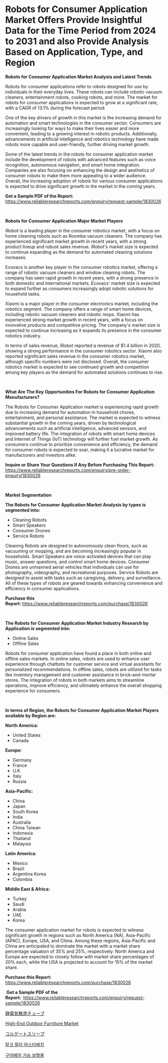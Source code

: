 <p><h1>Robots for Consumer Application Market Offers Provide Insightful Data for the Time Period from 2024 to 2031 and also Provide Analysis Based on Application, Type, and Region</h1></p><p><strong>Robots for Consumer Application Market Analysis and Latest Trends</strong></p>
<p><p>Robots for consumer applications refer to robots designed for use by individuals in their everyday lives. These robots can include robotic vacuum cleaners, entertainment robots, cooking robots, and more. The market for robots for consumer applications is expected to grow at a significant rate, with a CAGR of 13.1% during the forecast period. </p><p>One of the key drivers of growth in this market is the increasing demand for automation and smart technologies in the consumer sector. Consumers are increasingly looking for ways to make their lives easier and more convenient, leading to a growing interest in robotic products. Additionally, advancements in artificial intelligence and robotics technology have made robots more capable and user-friendly, further driving market growth.</p><p>Some of the latest trends in the robots for consumer application market include the development of robots with advanced features such as voice recognition, autonomous navigation, and smart home integration. Companies are also focusing on enhancing the design and aesthetics of consumer robots to make them more appealing to a wider audience. Overall, the increasing adoption of robots for various consumer applications is expected to drive significant growth in the market in the coming years.</p></p>
<p><strong>Get a Sample PDF of the Report:&nbsp;</strong> <a href="https://www.reliableresearchreports.com/enquiry/request-sample/1830026">https://www.reliableresearchreports.com/enquiry/request-sample/1830026</a></p>
<p>&nbsp;</p>
<p><strong>Robots for Consumer Application Major Market Players</strong></p>
<p><p>iRobot is a leading player in the consumer robotics market, with a focus on home cleaning robots such as Roomba vacuum cleaners. The company has experienced significant market growth in recent years, with a strong product lineup and robust sales revenue. iRobot's market size is expected to continue expanding as the demand for automated cleaning solutions increases.</p><p>Ecovacs is another key player in the consumer robotics market, offering a range of robotic vacuum cleaners and window cleaning robots. The company has seen rapid growth in recent years, with a strong presence in both domestic and international markets. Ecovacs' market size is expected to expand further as consumers increasingly adopt robotic solutions for household tasks.</p><p>Xiaomi is a major player in the consumer electronics market, including the robotics segment. The company offers a range of smart home devices, including robotic vacuum cleaners and robotic mops. Xiaomi has experienced strong market growth in recent years, with a focus on innovative products and competitive pricing. The company's market size is expected to continue increasing as it expands its presence in the consumer robotics industry.</p><p>In terms of sales revenue, iRobot reported a revenue of $1.4 billion in 2020, showing a strong performance in the consumer robotics sector. Xiaomi also reported significant sales revenue in the consumer robotics market, although specific numbers were not disclosed. Overall, the consumer robotics market is expected to see continued growth and competition among key players as the demand for automated solutions continues to rise.</p></p>
<p>&nbsp;</p>
<p><strong>What Are The Key Opportunities For Robots for Consumer Application Manufacturers?</strong></p>
<p><p>The Robots for Consumer Application market is experiencing rapid growth due to increasing demand for automation in household chores, entertainment, and personal assistance. The market is expected to witness substantial growth in the coming years, driven by technological advancements such as artificial intelligence, advanced sensors, and improved battery life. The integration of robots with smart home devices and Internet of Things (IoT) technology will further fuel market growth. As consumers continue to prioritize convenience and efficiency, the demand for consumer robots is expected to soar, making it a lucrative market for manufacturers and investors alike.</p></p>
<p><strong>Inquire or Share Your Questions If Any Before Purchasing This Report:</strong> <a href="https://www.reliableresearchreports.com/enquiry/pre-order-enquiry/1830026">https://www.reliableresearchreports.com/enquiry/pre-order-enquiry/1830026</a></p>
<p>&nbsp;</p>
<p><strong>Market Segmentation</strong></p>
<p><strong>The Robots for Consumer Application Market Analysis by types is segmented into:</strong></p>
<p><ul><li>Cleaning Robots</li><li>Smart Speakers</li><li>Consumer Drones</li><li>Service Robots</li></ul></p>
<p><p>Cleaning Robots are designed to autonomously clean floors, such as vacuuming or mopping, and are becoming increasingly popular in households. Smart Speakers are voice-activated devices that can play music, answer questions, and control smart home devices. Consumer Drones are unmanned aerial vehicles that individuals can use for photography, videography, and recreational purposes. Service Robots are designed to assist with tasks such as caregiving, delivery, and surveillance. All of these types of robots are geared towards enhancing convenience and efficiency in consumer applications.</p></p>
<p><strong>Purchase this Report:&nbsp;</strong><a href="https://www.reliableresearchreports.com/purchase/1830026">https://www.reliableresearchreports.com/purchase/1830026</a></p>
<p>&nbsp;</p>
<p><strong>The Robots for Consumer Application Market Industry Research by Application is segmented into:</strong></p>
<p><ul><li>Online Sales</li><li>Offline Sales</li></ul></p>
<p><p>Robots for consumer application have found a place in both online and offline sales markets. In online sales, robots are used to enhance user experience through chatbots for customer service and virtual assistants for personalized recommendations. In offline sales, robots are utilized for tasks like inventory management and customer assistance in brick-and-mortar stores. The integration of robots in both markets aims to streamline operations, improve efficiency, and ultimately enhance the overall shopping experience for consumers.</p></p>
<p>&nbsp;</p>
<p><strong>In terms of Region, the Robots for Consumer Application Market Players available by Region are:</strong></p>
<p>
    <p> <strong> North America: </strong>
        <ul>
            <li>United States</li>
            <li>Canada</li>
        </ul>
        </p> 
    <p> <strong> Europe: </strong>
        <ul>
            <li>Germany</li>
            <li>France</li>
            <li>U.K.</li>
            <li>Italy</li>
            <li>Russia</li>
        </ul>
        </p> 
    <p> <strong> Asia-Pacific: </strong>
        <ul>
            <li>China</li>
            <li>Japan</li>
            <li>South Korea</li>
            <li>India</li>
            <li>Australia</li>
            <li>China Taiwan</li>
            <li>Indonesia</li>
            <li>Thailand</li>
            <li>Malaysia</li>
        </ul>
        </p> 
    <p> <strong> Latin America: </strong>
        <ul>
            <li>Mexico</li>
            <li>Brazil</li>
            <li>Argentina Korea</li>
            <li>Colombia</li>
        </ul>
        </p> 
    <p> <strong> Middle East & Africa: </strong>
        <ul>
            <li>Turkey</li>
            <li>Saudi</li>
            <li>Arabia</li>
            <li>UAE</li>
            <li>Korea</li>
        </ul>
    </p>
    </p>
<p><p>The consumer application market for robots is expected to witness significant growth in regions such as North America (NA), Asia-Pacific (APAC), Europe, USA, and China. Among these regions, Asia-Pacific and China are anticipated to dominate the market with a market share percentage valuation of 35% and 25%, respectively. North America and Europe are expected to closely follow with market share percentages of 20% each, while the USA is projected to account for 15% of the market share.</p></p>
<p><strong>Purchase this Report: </strong><a href="https://www.reliableresearchreports.com/purchase/1830026">https://www.reliableresearchreports.com/purchase/1830026</a></p>
<p>&nbsp;<strong>Get a Sample PDF of the Report:&nbsp;&nbsp;</strong><a href="https://www.reliableresearchreports.com/enquiry/request-sample/1830026">https://www.reliableresearchreports.com/enquiry/request-sample/1830026</a></p>
<p><strong></strong></p>
<p><p><a href="https://github.com/EmoryYundt1935/Market-Research-Report-List-1/blob/main/63470437549.md">静電気散逸チューブ</a></p><p><a href="https://github.com/Glendatilghmankmgz0rbhwpy/Market-Research-Report-List-1/blob/main/high-end-outdoor-furniture-market.md">High-End Outdoor Furniture Market</a></p><p><a href="https://github.com/mcbeesbxa270/Market-Research-Report-List-1/blob/main/10224317548.md">コルゲートスリーブ</a></p><p><a href="https://github.com/Penelolack456456/Market-Research-Report-List-1/blob/main/76193406717.md">탈크 필러 마스터배치</a></p><p><a href="https://github.com/darrellockm3ytan895656/Market-Research-Report-List-1/blob/main/44848516718.md">구미베어 가슴 보형물</a></p></p>